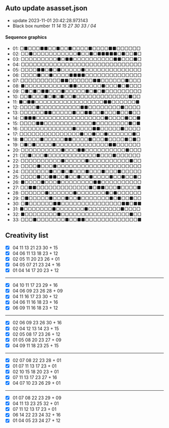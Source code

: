 ## Auto update asasset.json

* update 2023-11-01 20:42:28.973143
* Black box number _11 14 15 27 30 33 / 04_
#### Sequence graphics

* 01: □■□□□■■□□■□□■□□□□■□□□□■■□□□□□□
* 02: □□■□□□□□□□□□□□■□□■□■■■■■□■□□■□
* 03: □□□□□□□□□■□■■□□□□□□□□□□■■□□□■□
* 04: □□□□□□□□□□□□□□□□□□□□□□□□□□□□□□
* 05: □□□□■■□■□■□□□□□■□□□□□□□□□□□□□□
* 06: □□□□■□□■□□□□■■■■□□□□□□□□□□□□□□
* 07: □□□□□□□□□□■■□□□□□□■■□□□□□□■□□□
* 08: ■□□□□□□□□□□□■■□□□□□□■□□□■□■□□□
* 09: □■□■□■■□□□■□□□□□■□■□■□□□□□□□□□
* 10: □□■□□□■□■□■□□■□□□□□□□□□□□□□■□□
* 11: ■□■■□□□□□□□□□□□□□□□□□■■□□□□□□■
* 12: □□□□■□□□□□□□□□□■■□□□□□□□□■□□□□
* 13: □□□□□□■■□□□□□■□□■■□□■□□□■□□■□□
* 14: □■■■□□□□□□□□□□□□□□□□□■□□□□■□□■
* 15: □□□□■■□□□□□□□□□□□□■□□□□□□□□■□■
* 16: □□□□□□□□□□□□□■□□□□■■□□□□□■□□□□
* 17: □□□□□□□□□□□□□□□■□□■□□■□□□□□□■□
* 18: ■□□□□■□□□□□■■□□□□■□□□■□□□□■□■□
* 19: □■□■□□□□■□□□□□□□□□□□□□■■□□□□□□
* 20: □□□□□□□□□□■□□□■■□□□□□□□□□□■□□□
* 21: □□■□□□■□□□□□□□□□□□□■□□□■□□□□□□
* 22: □□□□□□□□□□■□□□□□■□□□□□□□□□□■□□
* 23: □□□□■□□□■□□□□□□□□□□□□□□□□□□□□□
* 24: □□□□□□□■□□■□■□□□■□□□■□□□■□□□□□
* 25: □□□□■□□■■□□■□□■□□■□□□□■□□■□□■□
* 26: ■□□□□■□□□■□□□□□□□□■■□□□□□□□□□□
* 27: □□■■□□□□□□□□□□□□□■□■■□□□■□□□□■
* 28: □□□□□□■□□□□□□■□□□□□□□■□■□□□□□□
* 29: □■□□□□□■□□□■□□■□□□□□□□■□■□□■□□
* 30: □■□□□□□□■■□□□□□□□□□□□□□□□■■□■■
* 31: ■□□□□□□□■□□□□□□□■□□□□□□□□■□□□□
* 32: ■□□□□□□□□■□□□□□□□□□□□□□□□□□■□□
* 33: □□□■□□□□□□□■□□■■□□□□□□□□□□□□□■
## Creativity list

- [x] 04 11 13 21 23 30 + 15
- [x] 04 06 11 13 18 23 + 12
- [x] 02 05 11 20 23 26 + 01
- [x] 04 05 07 21 23 24 + 16
- [x] 01 04 14 17 20 23 + 12
***
- [x] 04 10 11 17 23 29 + 16
- [x] 04 06 09 23 26 28 + 09
- [x] 04 11 16 17 23 30 + 12
- [x] 04 06 11 16 18 23 + 16
- [x] 06 09 11 16 18 23 + 12
***
- [x] 02 06 09 23 26 30 + 16
- [x] 02 04 12 13 14 23 + 15
- [x] 02 05 08 17 23 26 + 12
- [x] 01 05 08 20 23 27 + 09
- [x] 04 09 11 18 23 25 + 15
***
- [x] 02 07 08 22 23 28 + 01
- [x] 01 07 11 13 17 23 + 01
- [x] 02 10 15 18 20 23 + 01
- [x] 07 11 13 17 23 27 + 16
- [x] 04 07 10 23 26 29 + 01
***
- [x] 01 07 08 22 23 29 + 09
- [x] 04 11 13 23 25 32 + 01
- [x] 07 11 12 13 17 23 + 01
- [x] 06 14 22 23 24 32 + 16
- [x] 01 04 05 23 24 27 + 12
